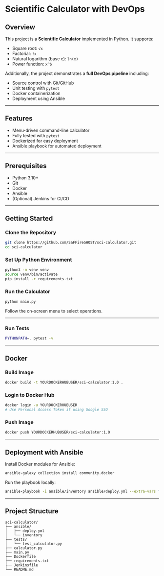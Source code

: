 # Scientific Calculator with DevOps

## Overview

This project is a **Scientific Calculator** implemented in Python. It supports:

- Square root: `√x`  
- Factorial: `!x`  
- Natural logarithm (base e): `ln(x)`  
- Power function: `x^b`  

Additionally, the project demonstrates a **full DevOps pipeline** including:

- Source control with Git/GitHub  
- Unit testing with `pytest`  
- Docker containerization  
- Deployment using Ansible  

---

## Features

- Menu-driven command-line calculator  
- Fully tested with `pytest`  
- Dockerized for easy deployment  
- Ansible playbook for automated deployment  

---

## Prerequisites

- Python 3.10+  
- Git  
- Docker  
- Ansible  
- (Optional) Jenkins for CI/CD  

---

## Getting Started

### Clone the Repository
```bash
git clone https://github.com/SaFFireGHOST/sci-calculator.git
cd sci-calculator
````

### Set Up Python Environment

```bash
python3 -m venv venv
source venv/bin/activate
pip install -r requirements.txt
```

### Run the Calculator

```bash
python main.py
```

Follow the on-screen menu to select operations.

---

### Run Tests

```bash
PYTHONPATH=. pytest -v
```

---

## Docker

### Build Image

```bash
docker build -t YOURDOCKERHUBUSER/sci-calculator:1.0 .
```

### Login to Docker Hub

```bash
docker login -u YOURDOCKERHUBUSER
# Use Personal Access Token if using Google SSO
```

### Push Image

```bash
docker push YOURDOCKERHUBUSER/sci-calculator:1.0
```

---

## Deployment with Ansible

Install Docker modules for Ansible:

```bash
ansible-galaxy collection install community.docker
```

Run the playbook locally:

```bash
ansible-playbook -i ansible/inventory ansible/deploy.yml --extra-vars "image=YOURDOCKERHUBUSER/sci-calculator:1.0"
```

---

## Project Structure

```
sci-calculator/
├── ansible/
│   ├── deploy.yml
│   └── inventory
├── tests/
│   └── test_calculator.py
├── calculator.py
├── main.py
├── Dockerfile
├── requirements.txt
├── Jenkinsfile
└── README.md
```

